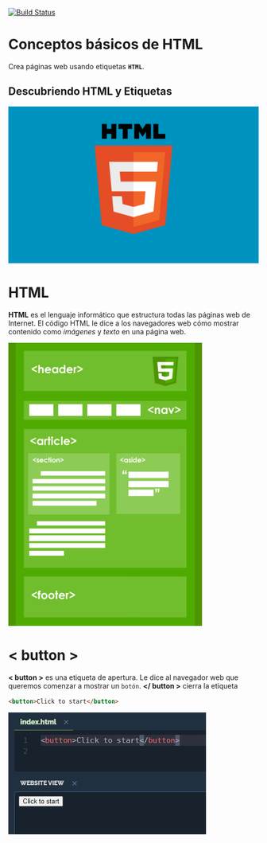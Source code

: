 [![Build Status][travis-image]][travis-url]

# __Conceptos básicos de HTML__
Crea páginas web usando etiquetas __`HTML`__.


## __Descubriendo HTML y Etiquetas__
![html5](./img/html5.png)

# __HTML__
__HTML__ es el lenguaje informático que estructura todas las páginas web de Internet. El código HTML le dice a los navegadores web cómo mostrar contenido como _imágenes_ y _texto_ en una página web.

![html1](./img/html1.jpg)


# __< button >__
__< button >__ es una etiqueta de apertura. Le dice al navegador web que queremos comenzar a mostrar un `botón`. __</ button >__ cierra la etiqueta

```html
<button>Click to start</button>
```

![button](./img/button.jpg)

[travis-image]: https://img.shields.io/travis/dbader/node-datadog-metrics/master.svg?style=flat-square
[travis-url]: https://anayaricardo.netlify.app/
